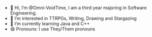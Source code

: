 - 👋 Hi, I’m @Omni-VoidTime, I am a third year majoring in Software Engineering.
- 👀 I’m interested in TTRPGs, Writing, Drawing and Stargazing
- 🌱 I’m currently learning Java and C++
- 😄 Pronouns: I use They/Them pronouns

<!---
Omni-VoidTime/Omni-VoidTime is a ✨ special ✨ repository because its `README.md` (this file) appears on your GitHub profile.
You can click the Preview link to take a look at your changes.
--->
